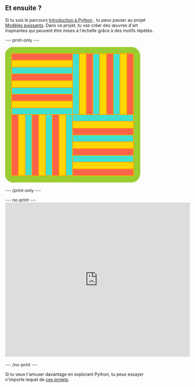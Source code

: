 ## Et ensuite ?

Si tu suis le parcours [Introduction à Python](https://projects.raspberrypi.org/en/pathways/python-intro) , tu peux passer au projet [Modèles puissants](https://projects.raspberrypi.org/en/projects/powerful-patterns). Dans ce projet, tu vas créer des œuvres d'art inspirantes qui peuvent être mises à l'échelle grâce à des motifs répétés.

--- print-only ---

![L'un des exemples du projet de modèles puissants utilisant des formes géométriques tournées.](images/kek-project.png)

--- /print-only ---

--- no-print --- <iframe src="https://trinket.io/embed/python/81be7eb895?outputOnly=true&start=result" width="600" height="500" frameborder="0" marginwidth="0" marginheight="0" allowfullscreen mark="crwd-mark"> </iframe>


--- /no-print ---

Si tu veux t'amuser davantage en explorant Python, tu peux essayer n'importe lequel de [ces projets](https://projects.raspberrypi.org/en/projects?software%5B%5D=python).

